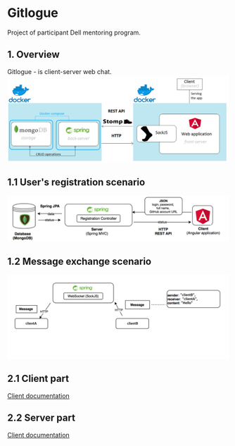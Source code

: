 # Gitlogue

Project of participant Dell mentoring program.

## 1. Overview
Gitlogue - is client-server  web chat.
![](media/architecture_overview.png)

## 1.1 User's registration scenario
![](media/user_registration_scenario.png)

## 1.2 Message exchange scenario
![](media/message_exchange_scenario.png)

## 2.1 Client part
[Client documentation](chat-client/README.md)

## 2.2 Server part
[Client documentation](chat-server/README.md)

